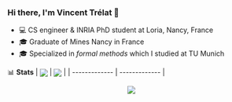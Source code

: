 ### Hi there, I'm Vincent Trélat 👋
 - 💻 CS engineer & INRIA PhD student at Loria, Nancy, France
 - 🎓 Graduate of Mines Nancy in France
 - 🎓 Specialized in *formal methods* which I studied at TU Munich

📊 **Stats**
| <img align="center" src="https://readme-stats.clckblog.space/api?username=VTrelat&show_icons=true&include_all_commits=true&theme=tokyonight&hide_border=true" /> | <img align="center" src="https://readme-stats.clckblog.space/api/top-langs/?username=VTrelat&layout=compact&theme=tokyonight&hide_border=true" /> |
| ------------- | ------------- |


<p align="center">
 <img src="https://profile-counter.glitch.me/VTrelat/count.svg" />
</p>
